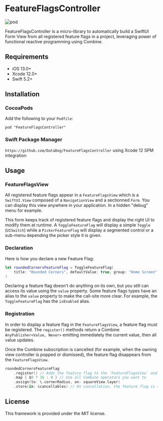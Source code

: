 # FeatureFlagsController

![pod](https://img.shields.io/cocoapods/v/FeatureFlagsController.svg)


FeatureFlagsController is a micro-library to automatically build a SwiftUI Form View from all registered feature flags in a project, leveraging power of functional reactive programming using Combine.


## Requirements
- iOS 13.0+
- Xcode 12.0+
- Swift 5.2+


## Installation

### CocoaPods

Add the following to your `Podfile`:

`pod "FeatureFlagsController"`
 

### Swift Package Manager

`https://github.com/DataDog/FeatureFlagsController` using Xcode 12 SPM integration


## Usage

### FeatureFlagsView

All registered feature flags appear in a `FeatureFlagsView` which is a `SwiftUI.View` composed of a `NavigationView` and a sectionned `Form`.
You can display this view anywhere in your application. In a hidden "debug" menu for example. 

This form keeps track of registered feature flags and display the right UI to modify them at runtime. A `ToggleFeatureFlag` will display a simple `Toggle` (`UISwitch`) while a `PickerFeatureFlag` will display a segmented control or a sub-menu depending the picker style it is given.

### Declaration

Here is how you declare a new Feature Flag:

```swift
let roundedCornersFeatureFlag = ToggleFeatureFlag(
    title: "Rounded Corners", defaultValue: true, group: "Home Screen"
)
```

Declaring a feature flag doesn't do anything on its own, but you still can access its value using the `value` property. Some feature flags types have an alias to the `value` property to make the call-site more clear. For example, the `ToggleFeatureFlag` has the `isEnabled` alias.

### Registration

In order to display a feature flag in the `FeatureFlagsView`, a feature flag must be registered. The `register()` methods return a Combine `AnyPublisher<Value, Never>` emitting immediately the current value, then all value updates. 

Once the Combine subscription is cancelled (for example, when the owning view controller is popped or dismissed), the feature flag disappears from the `FeatureFlagsView`.

```swift
roundedCornersFeatureFlag
    .register() // Adds the feature flag to the `FeatureFlagsView` and returns an AnyPublisher<Bool, Never>
    .map { $0 ? 16 : 0 } // Use all Combine operators you want to
    .assign(to: \.cornerRadius, on: squareView.layer) 
    .store(in: &cancellables) // On cancellation, the feature flag is removed from the `FeatureFlagsView`
```


## License

This framework is provided under the MIT license.
